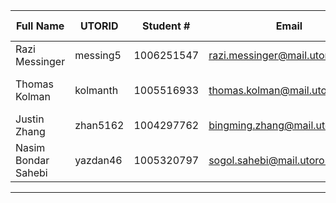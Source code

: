 | Full Name | UTORID | Student # | Email | Best Way to Contact | Github Username |
|-----------|--------|------------|-------|---------------------|------------------|
|Razi Messinger           |messing5        |1006251547 |razi.messinger@mail.utoronto.ca |email  |     rayyar207        |
|Thomas Kolman       | kolmanth    | 1005516933   | thomas.kolman@mail.utoronto.ca      | Email or Discord or 2267003966  |   not-the-tom               |
|Justin Zhang           |    zhan5162    |    1004297762        |  bingming.zhang@mail.utoronto.ca     |    Email              |        Blueghost3          |
|Nasim Bondar Sahebi           |     yazdan46  |      1005320797   |      sogol.sahebi@mail.utoronto.ca|       email or 4379831260          |         yazdan46         |
---
